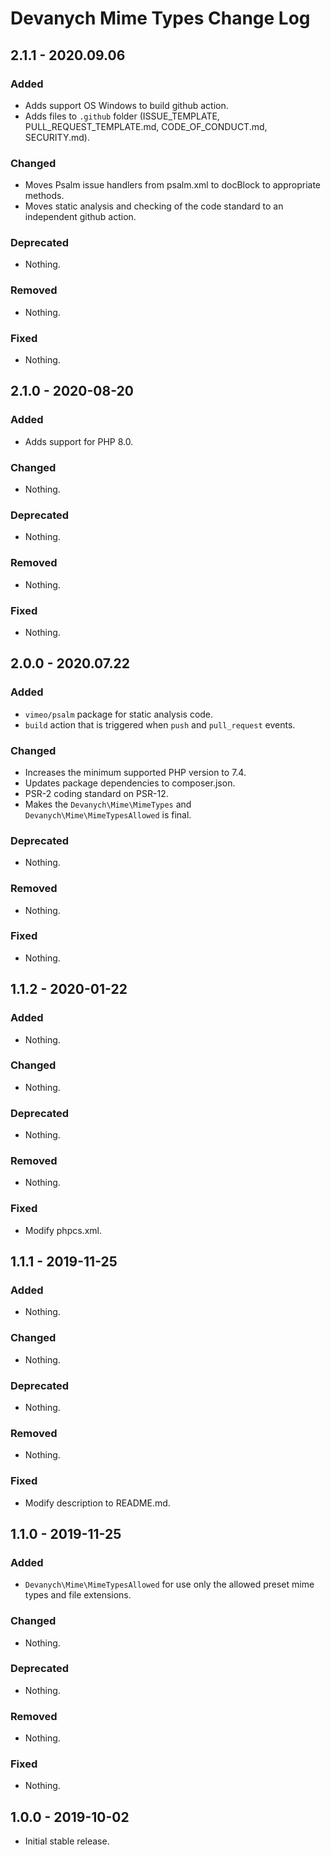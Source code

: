 # Devanych Mime Types Change Log

## 2.1.1 - 2020.09.06

### Added

- Adds support OS Windows to build github action.
- Adds files to `.github` folder (ISSUE_TEMPLATE, PULL_REQUEST_TEMPLATE.md, CODE_OF_CONDUCT.md, SECURITY.md).

### Changed

- Moves Psalm issue handlers from psalm.xml to docBlock to appropriate methods.
- Moves static analysis and checking of the code standard to an independent github action.

### Deprecated

- Nothing.

### Removed

- Nothing.

### Fixed

- Nothing.

## 2.1.0 - 2020-08-20

### Added

- Adds support for PHP 8.0.

### Changed

- Nothing.

### Deprecated

- Nothing.

### Removed

- Nothing.

### Fixed

- Nothing.

## 2.0.0 - 2020.07.22

### Added

- `vimeo/psalm` package for static analysis code.
- `build` action that is triggered when `push` and `pull_request` events.

### Changed

- Increases the minimum supported PHP version to 7.4.
- Updates package dependencies to composer.json.
- PSR-2 coding standard on PSR-12.
- Makes the `Devanych\Mime\MimeTypes` and `Devanych\Mime\MimeTypesAllowed` is final.

### Deprecated

- Nothing.

### Removed

- Nothing.

### Fixed

- Nothing.

## 1.1.2 - 2020-01-22

### Added

- Nothing.

### Changed

- Nothing.

### Deprecated

- Nothing.

### Removed

- Nothing.

### Fixed

- Modify phpcs.xml.

## 1.1.1 - 2019-11-25

### Added

- Nothing.

### Changed

- Nothing.

### Deprecated

- Nothing.

### Removed

- Nothing.

### Fixed

- Modify description to README.md.

## 1.1.0 - 2019-11-25

### Added

- `Devanych\Mime\MimeTypesAllowed` for use only the allowed preset mime types and file extensions.

### Changed

- Nothing.

### Deprecated

- Nothing.

### Removed

- Nothing.

### Fixed

- Nothing.

## 1.0.0 - 2019-10-02

- Initial stable release.
